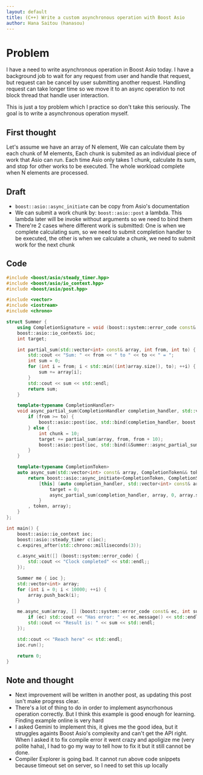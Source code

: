 ```yaml
---
layout: default
title: (C++) Write a custom asynchronous operation with Boost Asio
author: Hana Saitou (hanasou)
---
```


# Problem

I have a need to write asynchronous operation in Boost Asio today. I have a
background job to wait for any request from user and handle that request, but
request can be cancel by user submitting another request. Handling request can
take longer time so we move it to an async operation to not block thread that
handle user interaction.

This is just a toy problem which I practice so don't take this seriously. The
goal is to write a asynchronous operation myself.

## First thought

Let's assume we have an array of N element, We can calculate them by each
chunk of M elements, Each chunk is submited as an individual piece of work that
Asio can run. Each time Asio only takes 1 chunk, calculate its sum, and stop for
other works to be executed. The whole workload complete when N elements are
processed.


## Draft
- `boost::asio::async_initiate` can be copy from Asio's documentation
- We can submit a work chunk by: `boost::asio::post` a lambda. This lambda later
  will be invoke without arguments so we need to bind them
- There're 2 cases where different work is submitted: One is when we complete
  calculating sum, so we need to submit completion handler to be executed, the
  other is when we calculate a chunk, we need to submit work for the next chunk


## Code

```c++
#include <boost/asio/steady_timer.hpp>
#include <boost/asio/io_context.hpp>
#include <boost/asio/post.hpp>

#include <vector>
#include <iostream>
#include <chrono>

struct Summer {
    using CompletionSignature = void (boost::system::error_code const& ec, int sum);
    boost::asio::io_context& ioc;
    int target;

    int partial_sum(std::vector<int> const& array, int from, int to) {
        std::cout << "Sum: " << from << " to " << to << " = ";
        int sum = 0;
        for (int i = from; i < std::min((int)array.size(), to); ++i) {
            sum += array[i];
        }
        std::cout << sum << std::endl;
        return sum;
    }

    template<typename CompletionHandler>
    void async_partial_sum(CompletionHandler completion_handler, std::vector<int> const& array, int from, int to) {
        if (from >= to) {
            boost::asio::post(ioc, std::bind(completion_handler, boost::system::error_code {}, target));
        } else {
            int chunk = 10;
            target += partial_sum(array, from, from + 10);
            boost::asio::post(ioc, std::bind(&Summer::async_partial_sum<CompletionHandler>, this, std::move(completion_handler), array, from + 10, to));
        }
    }

    template<typename CompletionToken>
    auto async_sum(std::vector<int> const& array, CompletionToken&& token) {
        return boost::asio::async_initiate<CompletionToken, CompletionSignature>(
            [this] (auto completion_handler, std::vector<int> const& array) {
                target = 0;
                async_partial_sum(completion_handler, array, 0, array.size());
            }
        , token, array);
    }
};

int main() {
    boost::asio::io_context ioc;
    boost::asio::steady_timer c(ioc);
    c.expires_after(std::chrono::milliseconds(3));

    c.async_wait([] (boost::system::error_code) {
        std::cout << "Clock completed" << std::endl;;
    });

    Summer me { ioc };
    std::vector<int> array;
    for (int i = 0; i < 10000; ++i) {
        array.push_back(i);
    }

    me.async_sum(array, [] (boost::system::error_code const& ec, int sum) {
        if (ec) std::cout << "Has error: " << ec.message() << std::endl;
        std::cout << "Result is: " << sum << std::endl;
    });

    std::cout << "Reach here" << std::endl;
    ioc.run();

    return 0;
}
```


## Note and thought

- Next improvement will be written in another post, as updating this post isn't
make progress clear.
- There's a lot of thing to do in order to implement asyncrhonous operation
correctly. But I think this example is good enough for learning. Finding example
online is very hard
- I asked Gemini to implement this, it gives me the good idea, but it struggles
againts Boost Asio's complexity and can't get the API right. When I asked it to
fix compile error it went crazy and apoligize me (very polite haha), I had to go
my way to tell how to fix it but it still cannot be done.
- Compiler Explorer is going bad. It cannot run above code snippets because
timeout set on server, so I need to set this up locally
